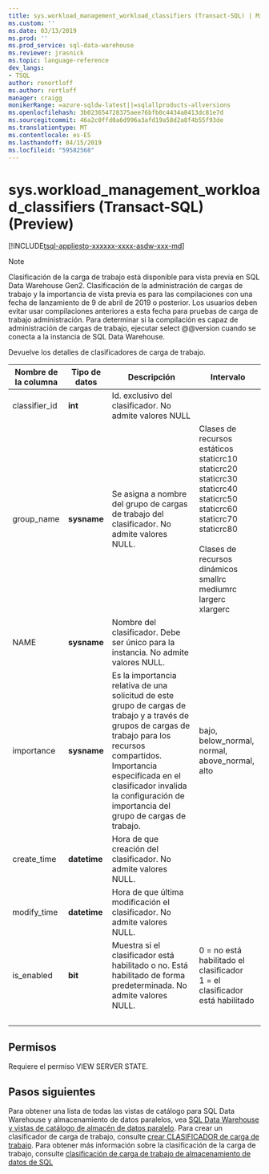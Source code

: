```yaml
---
title: sys.workload_management_workload_classifiers (Transact-SQL) | Microsoft Docs
ms.custom: ''
ms.date: 03/13/2019
ms.prod: ''
ms.prod_service: sql-data-warehouse
ms.reviewer: jrasnick
ms.topic: language-reference
dev_langs:
- TSQL
author: ronortloff
ms.author: rortloff
manager: craigg
monikerRange: =azure-sqldw-latest||=sqlallproducts-allversions
ms.openlocfilehash: 3b023654728375aee76bfb0c4434a8413dc81e7d
ms.sourcegitcommit: 46a2c0ffd0a6d996a3afd19a58d2a8f4b55f93de
ms.translationtype: MT
ms.contentlocale: es-ES
ms.lasthandoff: 04/15/2019
ms.locfileid: "59582568"
---
```

# <a name="sysworkloadmanagementworkloadclassifiers-transact-sql-preview"></a>sys.workload_management_workload_classifiers (Transact-SQL) (Preview)

[!INCLUDE[tsql-appliesto-xxxxxx-xxxx-asdw-xxx-md](../../includes/tsql-appliesto-xxxxxx-xxxx-asdw-xxx-md.md)]

> [!Note]
> Clasificación de la carga de trabajo está disponible para vista previa en SQL Data Warehouse Gen2. Clasificación de la administración de cargas de trabajo y la importancia de vista previa es para las compilaciones con una fecha de lanzamiento de 9 de abril de 2019 o posterior.  Los usuarios deben evitar usar compilaciones anteriores a esta fecha para pruebas de carga de trabajo administración.  Para determinar si la compilación es capaz de administración de cargas de trabajo, ejecutar select @@version cuando se conecta a la instancia de SQL Data Warehouse.

 Devuelve los detalles de clasificadores de carga de trabajo.  
  
|Nombre de la columna|Tipo de datos|Descripción|Intervalo|  
|-----------------|---------------|-----------------|-----------|
|classifier_id|**int**|Id. exclusivo del clasificador. No admite valores NULL||
group_name|**sysname**|Se asigna a nombre del grupo de cargas de trabajo del clasificador. No admite valores NULL. |Clases de recursos estáticos</br>staticrc10</br>staticrc20</br>staticrc30</br>staticrc40</br>staticrc50</br>staticrc60</br>staticrc70</br>staticrc80 </br> </br>Clases de recursos dinámicos</br>smallrc</br>mediumrc</br>largerc</br>xlargerc|
NAME|**sysname**|Nombre del clasificador. Debe ser único para la instancia. No admite valores NULL.||
|importance|**sysname**|Es la importancia relativa de una solicitud de este grupo de cargas de trabajo y a través de grupos de cargas de trabajo para los recursos compartidos.  Importancia especificada en el clasificador invalida la configuración de importancia del grupo de cargas de trabajo.|bajo, below_normal, normal, above_normal, alto |
|create_time|**datetime**|Hora de que creación del clasificador. No admite valores NULL.||
modify_time|**datetime**|Hora de que última modificación el clasificador. No admite valores NULL.||
is_enabled|**bit**|Muestra si el clasificador está habilitado o no. Está habilitado de forma predeterminada. No admite valores NULL.|0 = no está habilitado el clasificador </br> 1 = el clasificador está habilitado|
|&nbsp;||||
  
## <a name="permissions"></a>Permisos

Requiere el permiso VIEW SERVER STATE.

## <a name="next-steps"></a>Pasos siguientes

 Para obtener una lista de todas las vistas de catálogo para SQL Data Warehouse y almacenamiento de datos paralelos, vea [SQL Data Warehouse y vistas de catálogo de almacén de datos paralelo](../../relational-databases/system-catalog-views/sql-data-warehouse-and-parallel-data-warehouse-catalog-views.md). Para crear un clasificador de carga de trabajo, consulte [crear CLASIFICADOR de carga de trabajo](../../t-sql/statements/create-workload-classifier-transact-sql.md). Para obtener más información sobre la clasificación de la carga de trabajo, consulte [clasificación de carga de trabajo de almacenamiento de datos de SQL](/azure/sql-data-warehouse/sql-data-warehouse-workload-classification)
